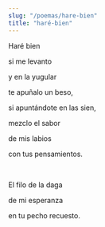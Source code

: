```yaml
---
slug: "/poemas/hare-bien"
title: "haré-bien"
---
```

Haré bien

si me levanto

y en la yugular

te apuñalo un beso,

si apuntándote en las sien,

mezclo el sabor 

de mis labios

con tus pensamientos.

&nbsp;

El filo de la daga

de mi esperanza

en tu pecho recuesto.